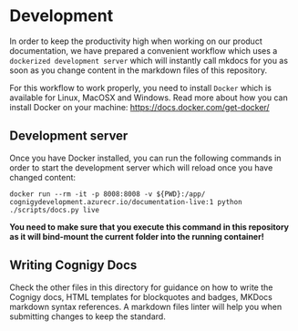 # Development
In order to keep the productivity high when working on our product documentation, we have prepared a convenient workflow which uses a `dockerized development server` which will instantly call mkdocs for you as soon as you change content in the markdown files of this repository.

For this workflow to work properly, you need to install `Docker` which is available for Linux, MacOSX and Windows. Read more about how you can install Docker on your machine: https://docs.docker.com/get-docker/

## Development server
Once you have Docker installed, you can run the following commands in order to start the development server which will reload once you have changed content:
```
docker run --rm -it -p 8008:8008 -v ${PWD}:/app/ cognigydevelopment.azurecr.io/documentation-live:1 python ./scripts/docs.py live
```

**You need to make sure that you execute this command in this repository as it will bind-mount the current folder into the running container!**


## Writing Cognigy Docs
Check the other files in this directory for guidance on how to write the Cognigy docs, HTML templates for blockquotes and badges, MKDocs markdown syntax references.
A markdown files linter will help you when submitting changes to keep the standard.